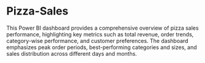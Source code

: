 # Pizza-Sales
This Power BI dashboard provides a comprehensive overview of pizza sales performance, highlighting key metrics such as total revenue, order trends, category-wise performance, and customer preferences. The dashboard emphasizes peak order periods, best-performing categories and sizes, and sales distribution across different days and months.
